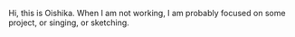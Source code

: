 Hi, this is Oishika. When I am not working, I am probably focused on some project, or singing, or sketching.
<!---
OceanicBlue730/OceanicBlue730 is a ✨ special ✨ repository because its `README.md` (this file) appears on your GitHub profile.
You can click the Preview link to take a look at your changes.
--->
